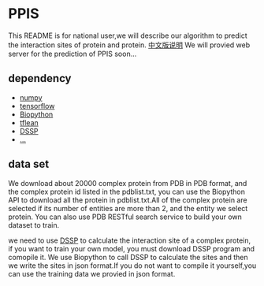 # PPIS
This README is for national user,we will describe our algorithm to predict the interaction sites of protein and protein.
[中文版说明](https://github.com/LionsChen/PPIS/blob/master/中文说明.md)
We will provied web server for the prediction of PPIS soon...
## dependency
- [numpy]()
- [tensorflow]()
- [Biopython]()
- [tflean]()
- [DSSP]()
- [...]()
## data set
  We download about 20000 complex protein from PDB in PDB format, and the complex protein id listed in the pdblist.txt, you can use the Biopython API to download all the protein in pdblist.txt.All of the complex protein are selected if its number of entities are more than 2, and the entity we select protein. You can also use PDB RESTful search service to build your own dataset to train.
  
we need to use [DSSP](https://swift.cmbi.umcn.nl/gv/dssp/) to calculate the interaction site of a complex protein, if you want to train your own model, you must download DSSP program and comopile it. We use Biopython to call DSSP to calculate the sites and then we write the sites in json format.If you do not want to compile it yourself,you can use the training data we provied in json format.
